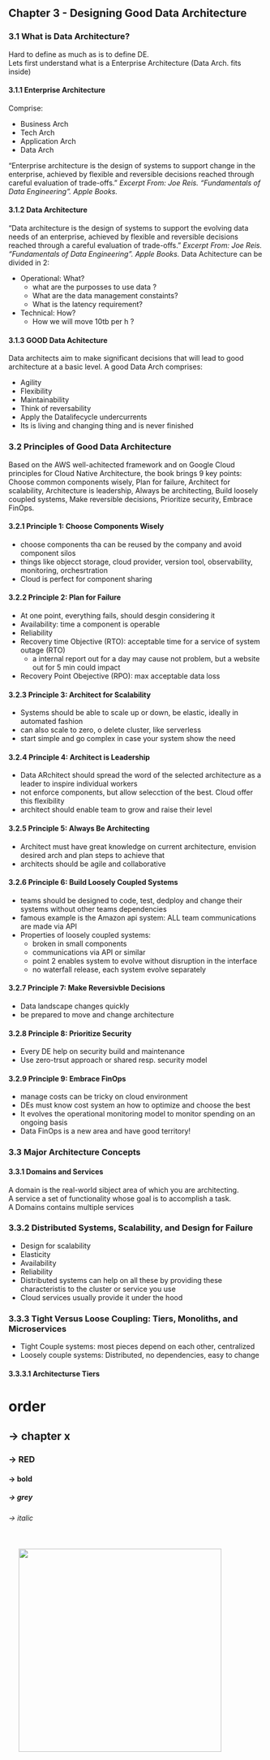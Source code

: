 ## Chapter 3 - Designing Good Data Architecture
### 3.1 What is Data Architecture?
Hard to define as much as is to define DE.   
Lets first understand what is a Enterprise Architecture (Data Arch. fits inside)

#### 3.1.1 Enterprise Architecture
Comprise:
* Business Arch
* Tech Arch
* Application Arch
* Data Arch

“Enterprise architecture is the design of systems to support change in the enterprise, achieved by flexible and reversible decisions reached through careful evaluation of trade-offs.”
*Excerpt From: Joe Reis. “Fundamentals of Data Engineering”. Apple Books.*

#### 3.1.2 Data Architecture
“Data architecture is the design of systems to support the evolving data needs of an enterprise, achieved by flexible and reversible decisions reached through a careful evaluation of trade-offs.”
*Excerpt From: Joe Reis. “Fundamentals of Data Engineering”. Apple Books.* 
Data Achitecture can be divided in 2:
* Operational: What?
    * what are the purposses to use data ?
    * What are the data management constaints?
    * What is the latency requirement?
* Technical: How?
    * How we will move 10tb per h ?

#### 3.1.3 GOOD Data Achitecture
Data architects aim to make significant decisions that will lead to good architecture at a basic level. A good Data Arch comprises:
* Agility
* Flexibility
* Maintainability
* Think of reversability
* Apply the Datalifecycle undercurrents
* Its is living and changing thing and is never finished

### 3.2 Principles of Good Data Architecture
Based on the AWS well-achitected framework and on Google Cloud principles for Cloud Native Architecture, the book brings 9 key points: Choose common components wisely, Plan for failure, Architect for scalability, Architecture is leadership, Always be architecting, Build loosely coupled systems, Make reversible decisions, Prioritize security, Embrace FinOps.

#### 3.2.1 Principle 1: Choose Components Wisely
* choose components tha can be reused by the company and avoid component silos
* things like objecct storage, cloud provider, version tool, observability, monitoring, orchesrtration
* Cloud is perfect for component sharing

#### 3.2.2 Principle 2: Plan for Failure
* At one point, everything fails, should desgin considering it
* Availability: time a component is operable
* Reliability
* Recovery time Objective (RTO): acceptable time for a service of system outage (RTO)
    * a internal report out for a day may cause not problem, but a website out for 5 min could impact
* Recovery Point Obejective (RPO): max acceptable data loss

#### 3.2.3 Principle 3: Architect for Scalability
* Systems should be able to scale up or down, be elastic, ideally in automated fashion
* can also scale to zero, o delete cluster, like serverless
* start simple and go complex in case your system show the  need

#### 3.2.4 Principle 4: Architect is Leadership
* Data ARchitect should spread the word of the selected architecture as a leader to inspire individual workers
* not enforce components, but allow selecction of the best. Cloud offer this flexibility
* architect should enable team to grow and raise their level

#### 3.2.5 Principle 5: Always Be Architecting
* Architect must have great knowledge on current architecture, envision desired arch and plan steps to achieve that
* architects should be agile and collaborative

#### 3.2.6 Principle 6: Build Loosely Coupled Systems
* teams should be designed to code, test, dedploy and change their systems without other teams dependencies
* famous example is the Amazon api system: ALL team communications are made via API
* Properties of loosely coupled systems:
    * broken in small components
    * communications via API or similar
    * point 2 enables system to evolve without disruption in the interface
    * no waterfall release, each system evolve separately

#### 3.2.7 Principle 7: Make Reversivble Decisions
* Data landscape changes quickly
* be prepared to move and change architecture

#### 3.2.8 Principle 8: Prioritize Security
* Every DE help on security build and maintenance
* Use zero-trsut approach or shared resp. security model

#### 3.2.9 Principle 9: Embrace FinOps
* manage costs can be tricky on cloud environment
* DEs must know cost system an how to optimize and choose the best
* It evolves the operational monitoring model to monitor spending on an ongoing basis
* Data FinOps is a new area and have good territory!

### 3.3 Major Architecture Concepts
#### 3.3.1 Domains and Services
A domain is the real-world sibject area of which you are architecting.   
A service a set of functionality whose goal is to accomplish a task.   
A Domains contains multiple services

### 3.3.2 Distributed Systems, Scalability, and Design for Failure
* Design for scalability
* Elasticity
* Availability
* Reliability
* Distributed systems can help on all these by providing these characteristis to the cluster or service you use
* Cloud services usually provide it under the hood

### 3.3.3 Tight Versus Loose Coupling: Tiers, Monoliths, and Microservices
* Tight Couple systems: most pieces depend on each other, centralized
* Loosely couple systems: Distributed, no dependencies, easy to change

#### 3.3.3.1 Architecturse Tiers


# order
## -> chapter x 
### -> RED 
#### -> bold 
##### -> grey
###### -> italic

<div><img src="link" style="height: 400px; margin: 20px"/></div>